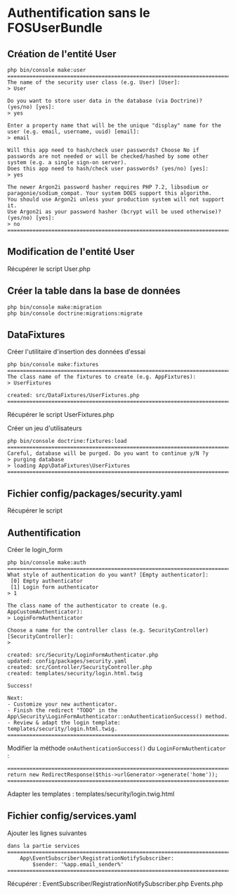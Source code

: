 # Authentification sans le FOSUserBundle

## Création de l'entité User
```
php bin/console make:user
==========================================================================
The name of the security user class (e.g. User) [User]:
> User

Do you want to store user data in the database (via Doctrine)? (yes/no) [yes]:
> yes

Enter a property name that will be the unique "display" name for the user (e.g. email, username, uuid) [email]:
> email

Will this app need to hash/check user passwords? Choose No if passwords are not needed or will be checked/hashed by some other system (e.g. a single sign-on server).
Does this app need to hash/check user passwords? (yes/no) [yes]:
> yes

The newer Argon2i password hasher requires PHP 7.2, libsodium or paragonie/sodium_compat. Your system DOES support this algorithm.
You should use Argon2i unless your production system will not support it.
Use Argon2i as your password hasher (bcrypt will be used otherwise)? (yes/no) [yes]:
> no
==========================================================================
```

## Modification de l'entité User
Récupérer le script User.php

## Créer la table dans la base de données
```
php bin/console make:migration
php bin/console doctrine:migrations:migrate
```

## DataFixtures
Créer l'utilitaire d'insertion des données d'essai

```
php bin/console make:fixtures
==========================================================================
The class name of the fixtures to create (e.g. AppFixtures):
> UserFixtures

created: src/DataFixtures/UserFixtures.php
==========================================================================
```

Récupérer le script UserFixtures.php

Créer un jeu d'utilisateurs
```
php bin/console doctrine:fixtures:load
==========================================================================
Careful, database will be purged. Do you want to continue y/N ?y
> purging database
> loading App\DataFixtures\UserFixtures
==========================================================================
```

## Fichier config/packages/security.yaml
Récupérer le script

## Authentification
Créer le login_form
```
php bin/console make:auth
==========================================================================
What style of authentication do you want? [Empty authenticator]:
 [0] Empty authenticator
 [1] Login form authenticator
> 1

The class name of the authenticator to create (e.g. AppCustomAuthenticator):
> LoginFormAuthenticator

Choose a name for the controller class (e.g. SecurityController) [SecurityController]:
>

created: src/Security/LoginFormAuthenticator.php
updated: config/packages/security.yaml
created: src/Controller/SecurityController.php
created: templates/security/login.html.twig

Success!

Next:
- Customize your new authenticator.
- Finish the redirect "TODO" in the App\Security\LoginFormAuthenticator::onAuthenticationSuccess() method.
- Review & adapt the login template: templates/security/login.html.twig.
==========================================================================
```

Modifier la méthode ```onAuthenticationSuccess()``` du ```LoginFormAuthenticator``` :
```
==========================================================================
return new RedirectResponse($this->urlGenerator->generate('home'));
==========================================================================
```

Adapter les templates :
templates/security/login.twig.html


## Fichier config/services.yaml
Ajouter les lignes suivantes 
```
dans la partie services
==========================================================================
    App\EventSubscriber\RegistrationNotifySubscriber:
        $sender: '%app.email_sender%'
==========================================================================
```

Récupérer :
EventSubscriber/RegistrationNotifySubscriber.php
Events.php
